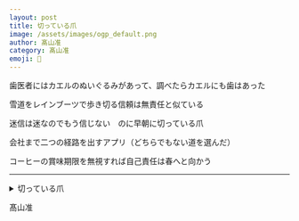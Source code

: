 ```yaml
---
layout: post
title: 切っている爪
image: /assets/images/ogp_default.png
author: 髙山准
category: 髙山准
emoji: 💺
---
```


<div class="tanka-area"><div class="tanka">
<p>歯医者にはカエルのぬいぐるみがあって、調べたらカエルにも歯はあった</p>
<p>雪道をレインブーツで歩き切る信頼は無責任と似ている</p>
<p>迷信は迷なのでもう信じない　のに早朝に切っている爪</p>
<p>会社まで二つの経路を出すアプリ（どちらでもない道を選んだ）</p>
<p>コーヒーの賞味期限を無視すれば自己責任は春へと向かう</p></div></div>

---

<details><summary>切っている爪</summary>
歯医者にはカエルのぬいぐるみがあって、調べたらカエルにも歯はあった<br />
雪道をレインブーツで歩き切る信頼は無責任と似ている<br />
迷信は迷なのでもう信じない　のに早朝に切っている爪<br />
会社まで二つの経路を出すアプリ（どちらでもない道を選んだ）<br />
コーヒーの賞味期限を無視すれば自己責任は春へと向かう<br />
</details>

髙山准
